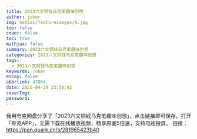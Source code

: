 ```yaml
---
title: 2023六文铜钱马克笔趣味创想
author: joker
img: medias/featureimages/9.jpg
top: false
cover: false
toc: true
mathjax: false
summary: 2023六文铜钱马克笔趣味创想
categories: 2023六文铜钱马克笔趣味创想
tags:
  - 2023六文铜钱马克笔趣味创想
keywords: joker
essay: false
abbrlink: 47064
date: 2025-04-20 23:38:43
coverImg:
password:
---
```


我用夸克网盘分享了「2023六文铜钱马克笔趣味创想」，点击链接即可保存。打开「夸克APP」，无需下载在线播放视频，畅享原画5倍速，支持电视投屏。
链接：https://pan.quark.cn/s/281965423b40
